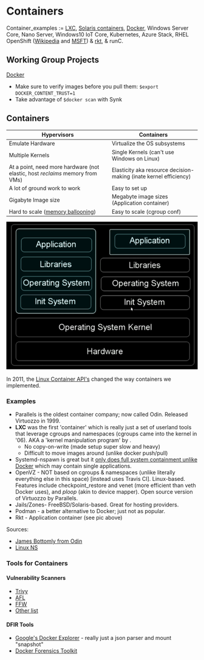 # Containers

Container_examples :=  [LXC](https://en.wikipedia.org/wiki/LXC), [Solaris containers](https://en.wikipedia.org/wiki/Solaris_Containers), [Docker](https://en.wikipedia.org/wiki/Docker_(software)), Windows Server Core, Nano Server, Windows10 IoT Core, Kubernetes, Azure Stack, RHEL OpenShift ([Wikipedia](https://en.wikipedia.org/wiki/OS-level_virtualization) and [MSFT](https://docs.microsoft.com/en-us/virtualization/windowscontainers/about/)) & [rkt](https://www.openshift.com/learn/topics/rkt), & runC.

## Working Group Projects

[Docker](Docker/docker101.md)

- Make sure to verify images before you pull them: `$export DOCKER_CONTENT_TRUST=1`
- Take advantage of `$docker scan` with Synk

## Containers

| Hypervisors                                                  | Containers                                                   |
| ------------------------------------------------------------ | ------------------------------------------------------------ |
| Emulate Hardware                                             | Virtualize the OS subsystems                                 |
| Multiple Kernels                                             | Single Kernels (can't use Windows on Linux)                  |
| At a point, need more hardware (not elastic, host *reclaims* memory from VMs) | Elasticity aka resource decision-making (inate kernel efficiency) |
| A lot of ground work to work                                 | Easy to set up                                               |
| Gigabyte Image size                                          | Megabyte image sizes (Application container)                 |
| Hard to scale ([memory ballooning](https://en.wikipedia.org/wiki/Memory_ballooning)) | Easy to scale (cgroup conf)                                  |

![image-20210615112348486](containers.assets/image-20210615112348486.png)

In 2011, the [Linux Container API's](Docker/docker101.md#cgroups-and-namespaces) changed the way containers we implemented.

### Examples

- Parallels is the oldest container company; now called Odin. Released Virtuozzo in 1999.
- **LXC** was the first 'container' which is really just a set of userland tools that leverage cgroups and namespaces (cgroups came into the kernel in '06). AKA a 'kernel manipulation program' by .
  - No copy-on-write (made setup super slow and heavy)
  - Difficult to move images around (unlike docker push/pull)
- Systemd-nspawn is great but it [only does full system containment unlike Docker](https://www.reddit.com/r/linuxquestions/comments/2e6e7w/docker_vs_systemdnspawn_vs_lxc_how_do_they_differ/) which may contain single applications.
- OpenVZ - NOT based on cgroups & namespaces (unlike literally everything else in this space) [instead uses Travis CI]. Linux-based. Features include checkpoint_restore and venet (more efficient than veth Docker uses), and *ploop* (akin to device mapper). Open source version of Virtuozzo by Parallels.
- Jails/Zones- FreeBSD/Solaris-based. Great for hosting providers.
- Podman - a better alternative to Docker; just not as popular.
- Rkt - Application container (see pic above)

Sources:

- [James Bottomly from Odin](https://www.youtube.com/watch?v=YsYzMPptB-k)
- [Linux NS](https://www.polyglotdeveloper.com/basics/2016-05-08-Linux-namespaces-and-rise-of-containers/)

### Tools for Containers

#### Vulnerability Scanners

- [Trivy](https://github.com/aquasecurity/trivy)
- [AFL](https://github.com/google/AFL)
- [FFW](https://github.com/dobin/ffw)
- [Other list](https://github.com/cpuu/awesome-fuzzing#tools)

#### DFIR Tools

- [Google's Docker Explorer](https://github.com/google/docker-explorer) - really just a json parser and mount "snapshot"
- [Docker Forensics Toolkit](https://github.com/docker-forensics-toolkit/toolkit)



